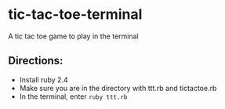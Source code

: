 # tic-tac-toe-terminal
A tic tac toe game to play in the terminal

## Directions:
  - Install ruby 2.4
  - Make sure you are in the directory with ttt.rb and tictactoe.rb
  - In the terminal, enter `ruby ttt.rb`
